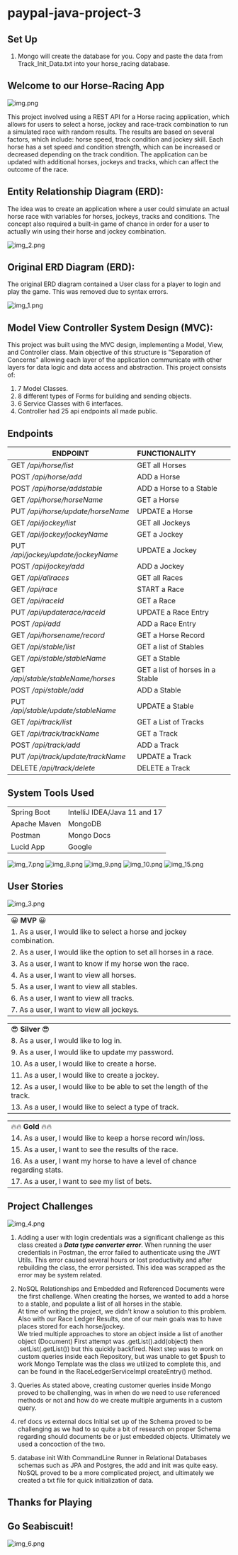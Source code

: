 # paypal-java-project-3

## Set Up
1. Mongo will create the database for you. Copy and paste the data from Track_Init_Data.txt into your
horse_racing database. 


## **Welcome to our Horse-Racing App**

![img.png](Image/images/img.png)

This project involved using a REST API for a Horse racing application, which allows for users to select
a horse, jockey and race-track combination to run a simulated race with random results. The results are
based on several factors, which include: horse speed, track condition and jockey skill. Each horse has 
a set speed and condition strength, which can be increased or decreased depending on the track condition. 
The application can be updated with additional horses, jockeys and tracks, which can affect the outcome
of the race. 

## Entity Relationship Diagram (ERD):
The idea was to create an application where a user could simulate an actual horse race with 
variables for horses, jockeys, tracks and conditions. The concept also required a built-in
game of chance in order for a user to actually win using their horse and jockey combination. 

![img_2.png](Image/images/img_2.png)


## Original ERD Diagram (ERD):
The original ERD diagram contained a User class for a player to login and play the game. This
was removed due to syntax errors. 

![img_1.png](Image/images/img_1.png)



## Model View Controller System Design (MVC):
This project was built using the MVC design, implementing a Model, View, and Controller class. 
Main objective of this structure is "Separation of Concerns" allowing each layer of the application communicate with other layers for data logic and data access and abstraction.
This project consists of: 
1. 7 Model Classes. 
2. 8 different types of Forms for building and sending objects.
3. 6 Service Classes with 6 interfaces.
4. Controller had 25 api endpoints all made public.



## Endpoints

| ENDPOINT | FUNCTIONALITY |
| --- | :--- |
| GET _/api/horse/list_ | GET all Horses
| POST _/api/horse/add_ | ADD a Horse
| POST _/api/horse/addstable_ | ADD a Horse to a Stable
| GET _/api/horse/horseName_ | GET a Horse
| PUT _/api/horse/update/horseName_ | UPDATE a Horse
| GET _/api/jockey/list_ | GET all Jockeys
| GET _/api/jockey/jockeyName_ | GET a Jockey
| PUT _/api/jockey/update/jockeyName_ | UPDATE a Jockey
| POST _/api/jockey/add_ | ADD a Jockey
| GET _/api/allraces_ | GET all Races
| GET _/api/race_ | START a Race
| GET _/api/raceId_ | GET a Race
| PUT _/api/updaterace/raceId_ | UPDATE a Race Entry
| POST _/api/add_ | ADD a Race Entry
| GET _/api/horsename/record_ | GET a Horse Record
| GET _/api/stable/list_ | GET a list of Stables
| GET _/api/stable/stableName_ | GET a Stable
| GET _/api/stable/stableName/horses_ | GET a list of horses in a Stable
| POST _/api/stable/add_ | ADD a Stable
| PUT _/api/stable/update/stableName_ | UPDATE a Stable
| GET _/api/track/list_ | GET a List of Tracks
| GET _/api/track/trackName_ | GET a Track
| POST _/api/track/add_ | ADD a Track
| PUT _/api/track/update/trackName_ | UPDATE a Track
| DELETE _/api/track/delete_ | DELETE a Track


## System Tools Used

|  |  |
| --- | :--- |
| Spring Boot | IntelliJ IDEA/Java 11 and 17 |
| Apache Maven | MongoDB |
| Postman | Mongo Docs |
| Lucid App | Google |

![img_7.png](Image/images/img_7.png)
![img_8.png](Image/images/img_8.png) 
![img_9.png](Image/images/img_9.png)
![img_10.png](Image/images/img_10.png)
![img_15.png](Image/images/img_15.png)

## User Stories
![img_3.png](Image/images/img_3.png)

| |
| :--- |
| 😀 **MVP** 😀 |
|1. As a user, I would like to select a horse and jockey combination.|
|2. As a user, I would like the option to set all horses in a race.
|3. As a user, I want to know if my horse won the race.
|4. As a user, I want to view all horses.
|5. As a user, I want to view all stables.
|6. As a user, I want to view all tracks.
|7. As a user, I want to view all jockeys.

| |
| :---
| 😎 **Silver** 😎|
|8. As a user, I would like to log in.
|9. As a user, I would like to update my password.
|10. As a user, I would like to create a horse.
|11. As a user, I would like to create a jockey.
|12. As a user, I would like to be able to set the length of the track.
|13. As a user, I would like to select a type of track.

| |
| :---
| 🔥🔥 **Gold** 🔥🔥 |
|14. As a user, I would like to keep a horse record win/loss.
|15. As a user, I want to see the results of the race.
|16. As a user, I want my horse to have a level of chance regarding stats.
|17. As a user, I want to see my list of bets.


## Project Challenges

![img_4.png](Image/images/img_4.png)

1. Adding a user with login credentials was a significant challenge as this class created
    a ***Data type converter error***. When running the user credentials in Postman, the error 
    failed to authenticate using the JWT Utils. This error caused several hours or lost productivity
    and after rebuilding the class, the error persisted. This idea was scrapped as the error 
    may be system related. 

2. NoSQL Relationships and Embedded and Referenced Documents were the first challenge.
When creating the horses, we wanted to add a horse to a stable, and populate a list of all horses in the stable.  
At time of writing the project, we didn't know a solution to this problem.  Also with our Race Ledger Results, 
one of our main goals was to have places stored for each horse/jockey.  
We tried multiple approaches to store an object inside a list of another object (Document)
First attempt was .getList().add(object) then .setList(.getList()) but this quickly backfired.
Next step was to work on custom queries inside each Repository, but was unable to get $push to work
Mongo Template was the class we utilized to complete this, and can be found in the RaceLedgerServiceImpl createEntry() method.

3. Queries
As stated above, creating customer queries inside Mongo proved to be challenging, was in when do we need to use referenced methods or not
and how do we create multiple arguments in a custom query.

4. ref docs vs external docs
Initial set up of the Schema proved to be challenging as we had to so quite a bit of research on proper Schema regarding should 
documents be or just embedded objects.  Ultimately we used a concoction of the two. 
5. database init
With CommandLine Runner in Relational Databases schemas such as JPA and Postgres, the add and init was quite easy.
NoSQL proved to be a more complicated project, and ultimately we created a txt file for quick initialization of data.


## Thanks for Playing

## **Go Seabiscuit!** 


![img_6.png](Image/images/img_6.png)